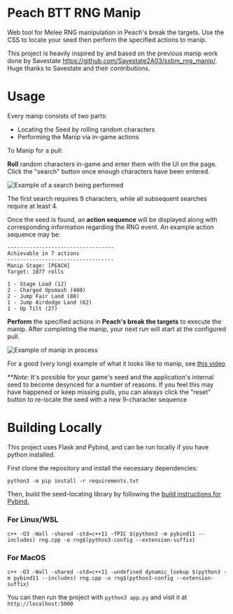 # Peach BTT RNG Manip
Web tool for Melee RNG manipulation in Peach's break the targets.  Use the CSS to locate your seed then perform the specified actions to manip.

This project is heavily inspired by and based on the previous manip work done by Savestate https://github.com/Savestate2A03/ssbm_rng_manip/. Huge thanks to Savestate and their contributions.

# Usage
Every manip consists of two parts:
* Locating the Seed by rolling random characters
* Performing the Manip via in-game actions

To Manip for a pull:

**Roll** random characters in-game and enter them with the UI on the page. Click the "search" button once enough characters have been entered.

![Example of a search being performed](https://i.imgur.com/qGTNOZk.png "Example search")

The first search requires 9 characters, while all subsequent searches require at least 4.

Once the seed is found, an **action sequence** will be displayed along with corresponding information regarding the RNG event. An example action sequence may be:
```
----------------------------------
Achievable in 7 actions
----------------------------------
Manip Stage: [PEACH]
Target: 1077 rolls

1 - Stage Load (12)
2 - Charged Upsmash (400)
2 - Jump Fair Land (88)
1 - Jump Airdodge Land (62)
1 - Up Tilt (27)
```

**Perform** the specified actions in __Peach's break the targets__ to execute the manip. After completing the manip, your next run will start at the configured pull.

![Example of manip in process](https://i.imgur.com/mqtg0P3.png "Example manip action")

For a good (very long) example of what it looks like to manip, see [this video](https://youtu.be/K2MecScQkx8)

***Note*: It's possible for your game's seed and the application's internal seed to become desynced for a number of reasons. If you feel this may have happened or keep missing pulls, you can always click the "reset" button to re-locate the seed with a new 9-character sequence

# Building Locally
This project uses Flask and Pybind, and can be run locally if you have python installed.

First clone the repository and install the necessary dependencies:


`python3 -m pip install -r requirements.txt`

Then, build the seed-locating library by following the [build instructions for Pybind.](https://pybind11.readthedocs.io/en/stable/compiling.html?highlight=dynamic_lookup#building-manually)

### For Linux/WSL
`c++ -O3 -Wall -shared -std=c++11 -fPIC $(python3 -m pybind11 --includes) rng.cpp -o rng$(python3-config --extension-suffix)`

### For MacOS
`c++ -O3 -Wall -shared -std=c++11 -undefined dynamic_lookup $(python3 -m pybind11 --includes) rng.cpp -o rng$(python3-config --extension-suffix)`

You can then run the project with `python3 app.py` and visit it at `http://localhost:5000`